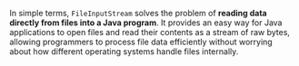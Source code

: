 In simple terms, `FileInputStream` solves the problem of **reading data directly from files into a Java program**. 
It provides an easy way for Java applications to open files and read their contents as a stream of raw bytes,
allowing programmers to process file data efficiently without worrying about how different operating systems handle files internally.